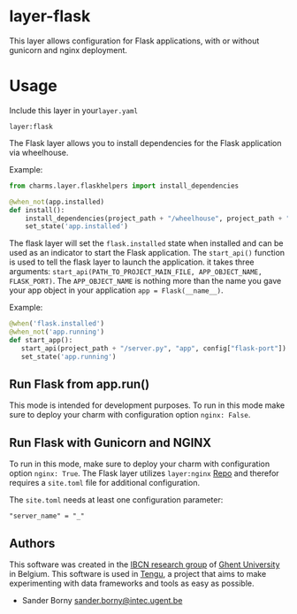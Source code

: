 
# layer-flask
This layer allows configuration for Flask applications, with or without gunicorn and nginx deployment.

# Usage

Include this layer in your`layer.yaml`

```
layer:flask
```
The Flask layer allows you to install dependencies for the Flask application via wheelhouse.

Example:

```python
from charms.layer.flaskhelpers import install_dependencies

@when_not(app.installed)
def install():
    install_dependencies(project_path + "/wheelhouse", project_path + "/requirements.txt")
    set_state('app.installed')
```

The flask layer will set the `flask.installed` state when installed and can be used as an indicator to start the Flask application. The `start_api()` function is used to tell the flask layer to launch the application. it takes three arguments:
`start_api(PATH_TO_PROJECT_MAIN_FILE, APP_OBJECT_NAME, FLASK_PORT)`. The `APP_OBJECT_NAME` is nothing more than the name you gave your app object in your application `app = Flask(__name__)`.

Example:

```python
@when('flask.installed')
@when_not('app.running')
def start_app():
   start_api(project_path + "/server.py", "app", config["flask-port"])
   set_state('app.running')
```


## Run Flask from app.run()
This mode is intended for development purposes. To run in this mode make sure to deploy your charm with configuration option `nginx: False`.

## Run Flask with Gunicorn and NGINX
To run in this mode, make sure to deploy your charm with configuration option `nginx: True`.
The Flask layer utilizes `layer:nginx` [Repo](https://github.com/battlemidget/juju-layer-nginx) and therefor requires a `site.toml` file for additional configuration. 

The `site.toml` needs at least one configuration parameter:
```
"server_name" = "_"
```



## Authors

This software was created in the [IBCN research group](https://www.ibcn.intec.ugent.be/) of [Ghent University](http://www.ugent.be/en) in Belgium. This software is used in [Tengu](http://tengu.intec.ugent.be), a project that aims to make experimenting with data frameworks and tools as easy as possible.

 - Sander Borny <sander.borny@intec.ugent.be>